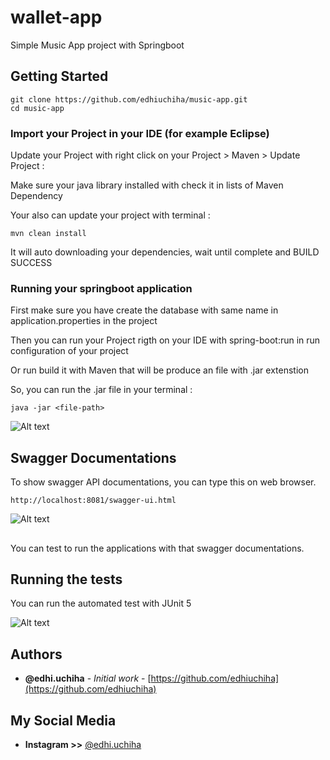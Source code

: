 # wallet-app
Simple Music App project with Springboot
## Getting Started

```
git clone https://github.com/edhiuchiha/music-app.git
cd music-app
```

### Import your Project in your IDE (for example Eclipse)

Update your Project with right click on your Project > Maven > Update Project :

Make sure your java library installed with check it in lists of Maven Dependency

Your also can update your project with terminal : 
```
mvn clean install
```
It will auto downloading your dependencies, wait until complete and BUILD SUCCESS

### Running your springboot application

First make sure you have create the database with same name in application.properties in the project

Then you can run your Project rigth on your IDE with spring-boot:run in run configuration of your project

Or run build it with Maven that will be produce an file with .jar extenstion

So, you can run the .jar file in your terminal :

```
java -jar <file-path>
```


![Alt text](https://github.com/edhiuchiha/music-app/blob/master/assets/springboot-musicapp.png)

## Swagger Documentations

To show swagger API documentations, you can type this on web browser.

```
http://localhost:8081/swagger-ui.html
```

![Alt text](https://github.com/edhiuchiha/wallet-app/blob/master/assets/swagger.png)
## 
You can test to run the applications with that swagger documentations.

## Running the tests

You can run the automated test with JUnit 5

![Alt text](https://github.com/edhiuchiha/wallet-app/blob/master/assets/integration-test.png)
<!-- 
## Deployment

Add additional notes about how to deploy this on a live system

## Built With

* [Dropwizard](http://www.dropwizard.io/1.0.2/docs/) - The web framework used
* [Maven](https://maven.apache.org/) - Dependency Management
* [ROME](https://rometools.github.io/rome/) - Used to generate RSS Feeds

## Contributing

Please read [CONTRIBUTING.md](https://gist.github.com/PurpleBooth/b24679402957c63ec426) for details on our code of conduct, and the process for submitting pull requests to us.

## Versioning

We use [SemVer](http://semver.org/) for versioning. For the versions available, see the [tags on this repository](https://github.com/your/project/tags).  -->

## Authors

* **@edhi.uchiha** - *Initial work* - [https://github.com/edhiuchiha](https://github.com/edhiuchiha)

## My Social Media
* **Instagram >>** [@edhi.uchiha](https://www.instagram.com/edhi.uchiha)
<!-- See also the list of [contributors](https://github.com/your/project/contributors) who participated in this project.

## License

This project is licensed under the MIT License - see the [LICENSE.md](LICENSE.md) file for details

## Acknowledgments

* Hat tip to anyone whose code was used
* Inspiration
* etc -->
